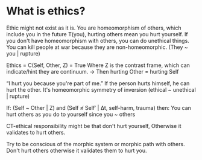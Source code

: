 # What is ethics?

Ethic might not exist as it is. You are homeomorphism of others, which include you in the future T(you), hurting others mean you hurt yourself.
If you don't have homeomorphism with others, you can do unethical things.
You can kill people at war because they are non-homeomorphic. (They ~ you | rupture)

Ethics = C(Self, Other, Z) = True
Where Z is the contrast frame, which can indicate/hint they are continuum.
→ Then hurting Other = hurting Self

“I hurt you because you're part of me.”
If the person hurts himself, he can hurt the other. It's homeomorphic symmetry of inversion
(ethical ~ unethical | rupture)

If:
    (Self ~ Other | Z) and (Self ≉ Self′ | Δt, self-harm, trauma)
then:
    You can hurt others as you do to yourself since you ~ others

CT-ethical responsibility might be that don't hurt yourself, Otherwise it validates to hurt others.

Try to be conscious of the morphic system or morphic path with others. Don't hurt others otherwise it validates them to hurt you.